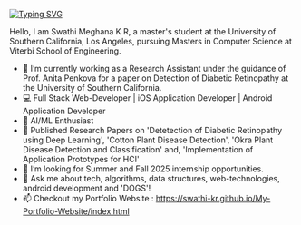 [![Typing SVG](https://readme-typing-svg.demolab.com?font=Fira+Code&pause=1000&color=a5d6ff&width=435&lines=Hi+there+👋,+I'm+Swathi;Experienced+Full-Stack+Developer;Constantly+Learning+New+Technology)](https://git.io/typing-svg)

Hello, I am Swathi Meghana K R, a master's student at the University of Southern California, Los Angeles, pursuing Masters in Computer Science at Viterbi School of Engineering.

- 🔭 I’m currently working as a Research Assistant under the guidance of Prof. Anita Penkova for a paper on Detection of Diabetic Retinopathy at the University
of Southern California.
- 💻 Full Stack Web-Developer | iOS Application Developer | Android Application Developer 
- 🤖 AI/ML Enthusiast 
- 📝 Published Research Papers on 'Detetection of Diabetic Retinopathy using Deep Learning', 'Cotton Plant Disease Detection', 'Okra Plant Disease Detection and  Classification' and, 'Implementation of Application Prototypes for HCI'
- 🤔 I’m looking for Summer and Fall 2025 internship opportunities.
- 💬 Ask me about tech, algorithms, data structures, web-technologies, android development and 'DOGS'!
- 📫 Checkout my Portfolio Website : https://swathi-kr.github.io/My-Portfolio-Website/index.html


<!--
**Swathi-KR/Swathi-KR** is a ✨ _special_ ✨ repository because its `README.md` (this file) appears on your GitHub profile.

Here are some ideas to get you started:

- 🔭 I’m currently working as a Research Assistant under the guidance of Prof. Anita Pekova for a paper on Detection of Diabetic Retinopathy at the University
of Southern California.
- 🌱 I’m currently learning Full Stack Web Development and also into ML/AI
- 🤔 I’m looking for Summer and Fall 2025 internship opportunities.
- 💬 Ask me about tech, algorithms, data structures, web-technologies, android development and 'DOGS'!
- 📫 Checkout my Portfolio Website : https://swathi-kr.github.io/My-Portfolio-Website/index.html

-->
